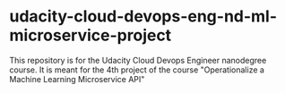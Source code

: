 # udacity-cloud-devops-eng-nd-ml-microservice-project
This repository is for the Udacity Cloud Devops Engineer nanodegree course. It is meant for the 4th project of the course "Operationalize a Machine Learning Microservice API"
